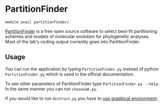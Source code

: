 # PartitionFinder 

    module avail partitionfinder/

[PartitionFinder](http://www.robertlanfear.com/partitionfinder/) is a free open source software to select best-fit partitioning schemes and models of molecular evolution for phylogenetic analyses. Most of the lab's coding output currently goes into PartitionFinder. 

## Usage

You can run the application by typing `PartitionFinder.py` instead of python `PartitionFinder.py` which is used in the official documentation.

To see other parameters of PartitionFinder type `PartitionFinder.py --help`. In the same manner you can run `choooseK.py`. 

If you would like to run `distruct.py` you have to [use graphical environment](../../software/graphical-access).

